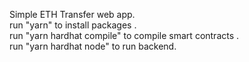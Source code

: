 Simple ETH Transfer web app.<br>
run "yarn" to install packages .<br> 
run "yarn hardhat compile" to compile smart contracts . <br>
run "yarn hardhat node" to run backend.<br>
